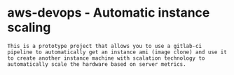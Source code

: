 # aws-devops - Automatic instance scaling

    This is a prototype project that allows you to use a gitlab-ci pipeline to automatically get an instance ami (image clone) and use it to create another instance machine with scalation technology to automatically scale the hardware based on server metrics.
